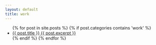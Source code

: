 ```yaml
---
layout: default
title: work
---
```

<ul class="posts">
{% for post in site.posts %}
  	{% if post.categories contains 'work' %}
  <li data-post="scroll-in-view" class="post">
    <a href="{{ post.url }}">
      <span class="b m0">{{ post.title }}</span>
      <!-- <span class="meta h4 b">{{ post.date | date: "%A %-d %B %Y" }}</span> -->
      {{ post.excerpt }}
    </a>
  </li>
  {% endif %}
{% endfor %}
</ul>